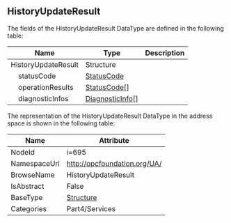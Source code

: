<!-- datatype -->
## HistoryUpdateResult
  
<!-- end of description -->
The fields of the HistoryUpdateResult DataType are defined in the following table:  

|Name|Type|Description|
|---|---|---|
|HistoryUpdateResult|Structure||
|&nbsp;&nbsp;&nbsp;&nbsp;statusCode|[StatusCode](../../../Part4/DataTypes/StatusCode/readme.md)||
|&nbsp;&nbsp;&nbsp;&nbsp;operationResults|[StatusCode](../../../Part4/DataTypes/StatusCode/readme.md)[]||
|&nbsp;&nbsp;&nbsp;&nbsp;diagnosticInfos|[DiagnosticInfo](../../../Part4/DataTypes/DiagnosticInfo/readme.md)[]||

The representation of the HistoryUpdateResult DataType in the address space is shown in the following table:  

|Name|Attribute|
|---|---|
|NodeId|i=695|
|NamespaceUri|http://opcfoundation.org/UA/|
|BrowseName|HistoryUpdateResult|
|IsAbstract|False|
|BaseType|[Structure](../../../Part3/DataTypes/Structure/readme.md)|
|Categories|Part4/Services|

